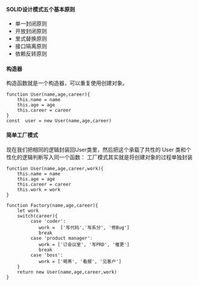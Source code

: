 #### SOLID设计模式五个基本原则

- 单一封闭原则
- 开放封闭原则
- 里式替换原则
- 接口隔离原则
- 依赖反转原则

#### 构造器
构造函数就是一个构造器，可以重复使用创建对象。
```
function User(name,age,career){
    this.name = name
    this.age = age
    this.career = career
}
const  user = new User(name,age,career)
```
#### 简单工厂模式
现在我们把相同的逻辑封装回User类里，然后把这个承载了共性的 User 类和个性化的逻辑判断写入同一个函数：
工厂模式其实就是将创建对象的过程单独封装
```
function User(name,age,career,work){
    this.name = name
    this.age = age
    this.career = career
    this.work = work
}

function Factory(name,age,career){
    let work
    switch(career){
         case 'coder':
            work =  ['写代码','写系分', '修Bug'] 
            break
         case 'product manager':
            work = ['订会议室', '写PRD', '催更']
            break
         case 'boss':
            work = ['喝茶', '看报', '见客户']
    }
    return new User(name,age,career,work)
}
```


